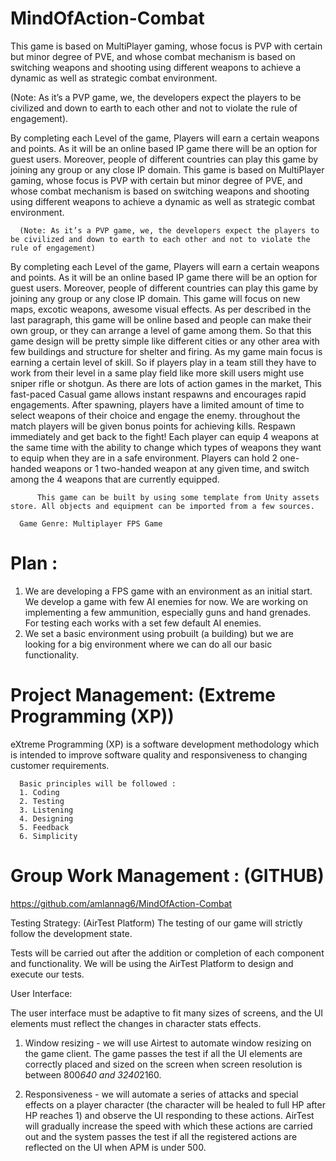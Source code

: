 # MindOfAction-Combat

This game is based on MultiPlayer gaming, whose focus is PVP with certain but minor degree of PVE, and whose combat mechanism is based on switching weapons and shooting using different weapons to achieve a dynamic as well as strategic combat environment.

  (Note: As it’s a PVP game, we, the developers expect the players to be civilized and down to earth to each other and not to violate the rule of engagement).
  
  By completing each Level of the game, Players will earn a certain weapons and points. As it will be an online based IP game there will be an option for guest users. Moreover, people of different countries can play this game by joining any group or any close IP domain.
This game is based on MultiPlayer gaming, whose focus is PVP with certain but minor degree of PVE, and whose combat mechanism is based on switching weapons and shooting using different weapons to achieve a dynamic as well as strategic combat
environment.

      (Note: As it’s a PVP game, we, the developers expect the players to be civilized and down to earth to each other and not to violate the rule of engagement)
      
      
By completing each Level of the game, Players will earn a certain weapons and points. As it will be an online based IP game there will be an option for guest users. Moreover, people of different countries can play this game by joining any group or any close IP domain. This game will focus on new maps, excotic weapons, awesome visual effects. As per described in the last paragraph, this game will be online based and people can make their own group, or they can arrange a level of game among them. So that this game design will be pretty simple like different cities or any other area with few buildings and structure for shelter and firing. As my game main focus is earning a certain level of skill. So if players play in a team still they have to work from their level in a same play field like more skill users might use sniper rifle or shotgun. As there are lots of action games in the market, This fast-paced Casual game allows
instant respawns and encourages rapid engagements. After spawning, players have a limited amount of time to select weapons of their choice and engage the enemy. throughout the match players will be given bonus points for achieving kills. Respawn immediately and get back to the fight! Each player can equip 4 weapons at the same time with the ability to change which types of weapons they want to equip when they are in a safe environment. Players can hold 2 one-handed weapons or 1 two-handed weapon at any given time, and switch among the 4 weapons that are currently equipped.

          This game can be built by using some template from Unity assets store. All objects and equipment can be imported from a few sources.

      Game Genre: Multiplayer FPS Game

# Plan :
1. We are developing a FPS game with an environment as an initial start. We
develop a game with few AI enemies for now. We are working on
implementing a few ammunition, especially guns and hand grenades. For
testing each works with a set few default AI enemies.
2. We set a basic environment using probuilt (a building) but we are looking for
a big environment where we can do all our basic functionality.

# Project Management: (Extreme Programming (XP))
eXtreme Programming (XP) is a software development methodology which is intended to
improve software quality and responsiveness to changing customer requirements.

      Basic principles will be followed :
      1. Coding
      2. Testing
      3. Listening
      4. Designing
      5. Feedback
      6. Simplicity

# Group Work Management : (GITHUB)
 https://github.com/amlannag6/MindOfAction-Combat
 
Testing Strategy: (AirTest Platform) The testing of our game will strictly follow the
development state. 

Tests will be carried out after the addition or completion of each component and functionality. We will be using the AirTest Platform to design and execute our tests.

User Interface:

 The user interface must be adaptive to fit many sizes of screens, and the UI elements must reflect the changes in character stats effects.

1. Window resizing - we will use Airtest to automate window resizing on the game
client. The game passes the test if all the UI elements are correctly placed and sized
on the screen when screen resolution is between 800*640 and 3240*2160.

2. Responsiveness - we will automate a series of attacks and special effects on a player
character (the character will be healed to full HP after HP reaches 1) and observe the
UI responding to these actions. AirTest will gradually increase the speed with which
these actions are carried out and the system passes the test if all the registered actions
are reflected on the UI when APM is under 500.
